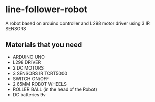 # line-follower-robot
A robot based on arduino controller and L298 motor driver
using 3 IR SENSORS 
## Materials that you need
* ARDUINO UNO
* L298 DRIVER
* 2 DC MOTORS
* 3 SENSORS IR TCRT5000
* SWITCH ON/OFF
* 2 65MM ROBOT WHEELS
* ROLLER BALL (in the head of the Robot)
* DC batteries 9v
